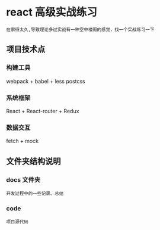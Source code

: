 # react 高级实战练习

`在家待太久,导致理论多过实战有一种空中楼阁的感觉，找一个实战练习一下`

## 项目技术点

### 构建工具

webpack + babel + less postcss

### 系统框架

React + React-router + Redux

### 数据交互

fetch + mock

## 文件夹结构说明

### docs 文件夹

`开发过程中的一些记录、总结`

### code 

`项目源代码`